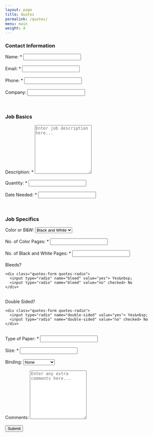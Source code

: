 ```yaml
---
layout: page
title: Quotes
permalink: /quotes/
menu: main
weight: 4
---
```


<form class="quotes-form" action="//formspree.io/conge101@mail.chapman.edu" method="POST">
  <h3>Contact Information</h3>
  <div class="quotes-field">
      <label for="name">Name: *</label>
      <input class="quotes-form" type="text" name="name" required>
  </div><br />

  <div class="quotes-field">
      <label for="email">Email: *</label>
      <input class="quotes-form" type="email" name="email" required>
  </div><br />

  <div class="quotes-field">
      <label for="phone">Phone: *</label>
      <input class="quotes-form" type="text" name="phone" required>
  </div><br />

  <div class="quotes-field">
      <label for="company">Company: </label>
      <input class="quotes-form" type="text" name="company">
  </div><br /><br />

  <h3>Job Basics</h3>
  <div class="quotes-field">
      <label for="job-description">Description: *</label>
      <textarea placeholder="Enter job description here..." class="quotes-form" rows="10" name="job-description" required></textarea>
  </div><br />

  <div class="quotes-field">
    <label for="quantity">Quantity: *</label>
    <input class="quotes-form" type="number" name="quantity" required>
  </div><br />

  <div class="quotes-field">
    <label for="date-needed">Date Needed: *</label>
    <input class="quotes-form" type="text" id="date-needed" name="date-needed" required>
  </div><br /><br />

  <h3>Job Specifics</h3>
  <div class="quotes-field">
    <label for="color-choice">Color or B&amp;W:</label>
    <select class="quotes-form" name="color-choice">
      <option value="black-and-white">Black and White</option>
      <option value="full-color">Full Color</option>
      <option value="spot-color">Spot Color</option>
      <option value="both">Both</option>
    </select>
  </div><br />

  <div class="quotes-field">
    <label for="color-pages-quantity">No. of Color Pages: *</label>
    <input class="quotes-form" type="number" name="color-pages-quantity" required>
  </div><br />

  <div class="quotes-field">
    <label for="black-white-pages-quantity">No. of Black and White Pages: *</label>
    <input class="quotes-form" type="number" name="black-white-pages-quantity" required>
  </div><br />

  <div class="quotes-field">
    <label for="bleed">Bleeds?</label>
    
    <div class="quotes-form quotes-radio">    
      <input type="radio" name="bleed" value="yes"> Yes&nbsp;
      <input type="radio" name="bleed" value="no" checked> No
    </div>
  </div><br />

  <div class="quotes-field">
    <label for="double-sided">Double Sided?</label>

    <div class="quotes-form quotes-radio">
      <input type="radio" name="double-sided" value="yes"> Yes&nbsp;
      <input type="radio" name="double-sided" value="no" checked> No
    </div>
  </div><br />

  <div class="quotes-field">
    <label for="paper-type">Type of Paper: *</label>
    <input class="quotes-form" type="text" name="paper-type" required>
  </div><br />

  <div class="quotes-field">
    <label for="size">Size: *</label>
    <input class="quotes-form" type="text" name="size" required>
  </div><br />

  <div class="quotes-field">
    <label for="binding-choice">Binding:</label>
    <select class="quotes-form" name="binding-choice">
      <option value="none">None</option>
      <option value="saddle-stitch">Saddle Stitch</option>
      <option value="perfect">Perfect</option>
      <option value="coil">Coil</option>
      <option value="other">Other</option>
    </select>
  </div><br />

  <div class="quotes-field">
    <label for="comments">Comments:</label>
    <textarea placeholder="Enter any extra comments here..." class="quotes-form" rows="10" name="comments"></textarea>
  </div><br />
      
  <input type="hidden" name="_subject" value="New Quote Form Request" />
  <input type="text" name="_gotcha" style="display:none" />
  <input type="hidden" name="_next" value="{{ "/quote-response/" | prepend: site.baseurl }}" />

  <input type="submit" value="Submit">
</form><br />